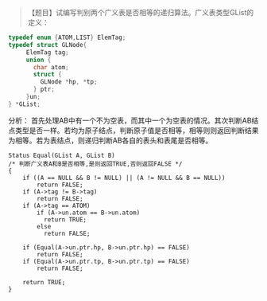 >【题目】试编写判别两个广义表是否相等的递归算法。广义表类型GList的定义：
``` c
typedef enum {ATOM,LIST} ElemTag;
typedef struct GLNode{
     ElemTag tag;
     union {
       char atom;
       struct { 
         GLNode *hp, *tp;
       } ptr;
     }un;
} *GList;
```
分析： 首先处理AB中有一个不为空表，而其中一个为空表的情况。其次判断AB结点类型是否一样。若均为原子结点，判断原子值是否相等，相等则则返回判断结果为相等。若为表结点，则递归判断AB各自的表头和表尾是否相等。
```
Status Equal(GList A, GList B)
/* 判断广义表A和B是否相等,是则返回TRUE,否则返回FALSE */
{   
    if ((A == NULL && B != NULL) || (A != NULL && B == NULL))
        return FALSE;
    if (A->tag != B->tag)
        return FALSE;
    if (A->tag == ATOM)
        if (A->un.atom == B->un.atom)
          return TRUE;
        else
          return FALSE;
                
    if (Equal(A->un.ptr.hp, B->un.ptr.hp) == FALSE)
        return FALSE;
    if (Equal(A->un.ptr.tp, B->un.ptr.tp) == FALSE)
        return FALSE;
        
    return TRUE;     
}
```
